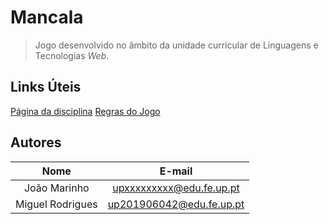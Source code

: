 # Mancala

> Jogo desenvolvido no âmbito da unidade curricular de Linguagens e Tecnologias _Web_.

## Links Úteis
[Página da disciplina](https://www.dcc.fc.up.pt/~zp/SeWenta/LTW21/)
[Regras do Jogo](https://pt.wikipedia.org/wiki/Mancala)

## Autores

| Nome | E-mail |
| :----------: | :----------------------: |
| João Marinho | upxxxxxxxxx@edu.fe.up.pt |
| Miguel Rodrigues | up201906042@edu.fe.up.pt |

